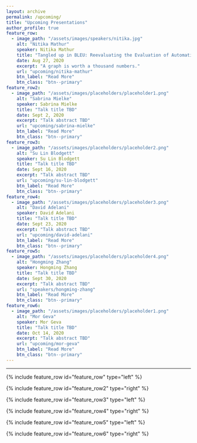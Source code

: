 ```yaml
---
layout: archive
permalink: /upcoming/
title: "Upcoming Presentations"
author_profile: true
feature_row:
  - image_path: "/assets/images/speakers/nitika.jpg"
    alt: "Nitika Mathur"
    speaker: Nitika Mathur
    title: "Tangled up in BLEU: Reevaluating the Evaluation of Automatic Machine Translation Evaluation Metrics"
    date: Aug 27, 2020
    excerpt: "A graph is worth a thousand numbers."
    url: "upcoming/nitika-mathur"
    btn_label: "Read More"
    btn_class: "btn--primary"
feature_row2:
  - image_path: "/assets/images/placeholders/placeholder1.png"
    alt: "Sabrina Mielke"
    speaker: Sabrina Mielke
    title: "Talk title TBD"
    date: Sept 2, 2020
    excerpt: "Talk abstract TBD"
    url: "upcoming/sabrina-mielke"
    btn_label: "Read More"
    btn_class: "btn--primary"
feature_row3:
  - image_path: "/assets/images/placeholders/placeholder2.png"
    alt: "Su Lin Blodgett"
    speaker: Su Lin Blodgett
    title: "Talk title TBD"
    date: Sept 16, 2020
    excerpt: "Talk abstract TBD"
    url: "upcoming/su-lin-blodgett"
    btn_label: "Read More"
    btn_class: "btn--primary"
feature_row4:
  - image_path: "/assets/images/placeholders/placeholder3.png"
    alt: "David Adelani"
    speaker: David Adelani
    title: "Talk title TBD"
    date: Sept 23, 2020
    excerpt: "Talk abstract TBD"
    url: "upcoming/david-adelani"
    btn_label: "Read More"
    btn_class: "btn--primary"
feature_row5:
  - image_path: "/assets/images/placeholders/placeholder4.png"
    alt: "Hongming Zhang"
    speaker: Hongming Zhang
    title: "Talk title TBD"
    date: Sept 30, 2020
    excerpt: "Talk abstract TBD"
    url: "speakers/hongming-zhang"
    btn_label: "Read More"
    btn_class: "btn--primary"
feature_row6:
  - image_path: "/assets/images/placeholders/placeholder1.png"
    alt: "Mor Geva"
    speaker: Mor Geva
    title: "Talk title TBD"
    date: Oct 14, 2020
    excerpt: "Talk abstract TBD"
    url: "upcoming/mor-geva"
    btn_label: "Read More"
    btn_class: "btn--primary"
---
```


<hr>

{% include feature_row id="feature_row" type="left" %}

{% include feature_row id="feature_row2" type="right" %}

{% include feature_row id="feature_row3" type="left" %}

{% include feature_row id="feature_row4" type="right" %}

{% include feature_row id="feature_row5" type="left" %}

{% include feature_row id="feature_row6" type="right" %}
